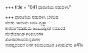 +++
title = "041 ಧಾರುಣಿಯ ನಡುವಳಸಿ"

+++
ಧಾರುಣಿಯ ನಡುವಳಸಿ ಬೆಳೆದಿಹ  
ಮೇರು ಗಿರಿಯನು ಬಳಸಿ ವೃತ್ತಾ  
ಕಾರವಾಗೆಸೆದಿಹುದು ಜಂಬೂದ್ವೀಪ ನವಖಂಡ   
ಮೇರೆಯಾಗಿಹ ಗಿರಿಕುಲಂಗಳ  
ತೋರದಗಲವನುನ್ನತಂಗಳ  
ಸಾರಹೃದಯನೆ ನಿನಗೆ ಕಲಿಮಲದೂರ ತಿಳುಹುವೆನು      ॥41॥